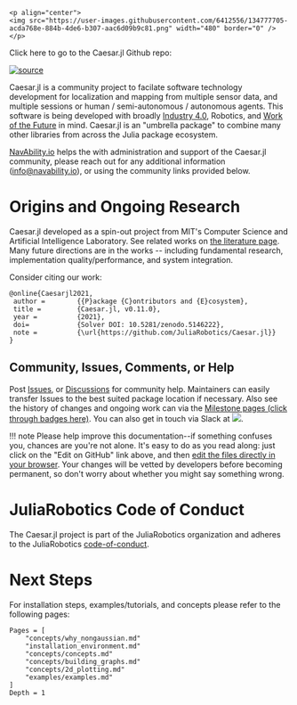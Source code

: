 ```@raw html
<p align="center">
<img src="https://user-images.githubusercontent.com/6412556/134777705-acda768e-884b-4de6-b307-aac6d09b9c81.png" width="480" border="0" />
</p>
```

Click here to go to the Caesar.jl Github repo:

[![source](https://img.shields.io/badge/source-code-yellow.svg)](https://github.com/JuliaRobotics/Caesar.jl)

Caesar.jl is a community project to facilate software technology development for localization and mapping from multiple sensor data, and multiple sessions or human / semi-autonomous / autonomous agents.  This software is being developed with broadly [Industry 4.0](https://en.wikipedia.org/wiki/Fourth_Industrial_Revolution), Robotics, and [Work of the Future](https://workofthefuture.mit.edu/) in mind.  Caesar.jl is an "umbrella package" to combine many other libraries from across the Julia package ecosystem.  

[NavAbility.io](http://www.navability.io) helps the with administration and support of the Caesar.jl community, please reach out for any additional information (info@navability.io), or using the community links provided below.

# Origins and Ongoing Research

Caesar.jl developed as a spin-out project from MIT's Computer Science and Artificial Intelligence Laboratory.  See related works on [the literature page](https://www.juliarobotics.org/Caesar.jl/latest/refs/literature/).  Many future directions are in the works -- including fundamental research, implementation quality/performance, and system integration.

Consider citing our work:
```
@online{Caesarjl2021,
 author =        {{P}ackage {C}ontributors and {E}cosystem},
 title =         {Caesar.jl, v0.11.0},
 year =          {2021},
 doi=            {Solver DOI: 10.5281/zenodo.5146222}, 
 note =          {\url{https://github.com/JuliaRobotics/Caesar.jl}}
}
```
## Community, Issues, Comments, or Help

Post [Issues](https://github.com/JuliaRobotics/Caesar.jl/issues), or [Discussions](https://github.com/JuliaRobotics/Caesar.jl/discussions) for community help.  Maintainers can easily transfer Issues to the best suited package location if necessary.  Also see the history of changes and ongoing work can via the [Milestone pages (click through badges here)](https://github.com/JuliaRobotics/Caesar.jl/blob/master/README.md#bleeding-edge-development-status).  You can also get in touch via Slack at [![](https://img.shields.io/badge/Invite-Slack-green.svg?style=popout)](https://join.slack.com/t/caesarjl/shared_invite/zt-ucs06bwg-y2tEbddwX1vR18MASnOLsw).

!!! note
    Please help improve this documentation--if something confuses you, chances
    are you're not alone. It's easy to do as you read along: just click on the
    "Edit on GitHub" link above, and then
    [edit the files directly in your browser](https://help.github.com/articles/editing-files-in-another-user-s-repository/).
    Your changes will be vetted by developers before becoming permanent, so don't
    worry about whether you might say something wrong.

# JuliaRobotics Code of Conduct

The Caesar.jl project is part of the JuliaRobotics organization and adheres to the JuliaRobotics [code-of-conduct](https://github.com/JuliaRobotics/administration/blob/master/code_of_conduct.md).
# Next Steps
For installation steps, examples/tutorials, and concepts please refer to the following pages:

```@contents
Pages = [
    "concepts/why_nongaussian.md"
    "installation_environment.md"
    "concepts/concepts.md"
    "concepts/building_graphs.md"
    "concepts/2d_plotting.md"
    "examples/examples.md"
]
Depth = 1
```

